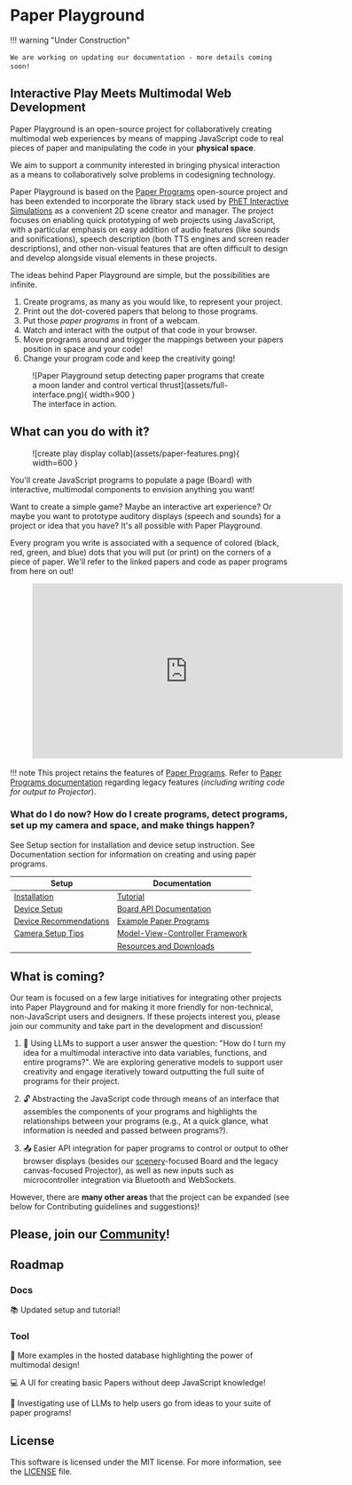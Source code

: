# Paper Playground

<!-- https://squidfunk.github.io/mkdocs-material/reference/admonitions/#supported-types -->
!!! warning "Under Construction"
      
    We are working on updating our documentation - more details coming soon!

## Interactive Play Meets Multimodal Web Development

Paper Playground is an open-source project for collaboratively creating multimodal web experiences by means of mapping JavaScript code to real pieces of paper and manipulating the code in your **physical space**.

We aim to support a community interested in bringing physical interaction as a means to collaboratively solve problems in codesigning technology.

Paper Playground is based on the [Paper Programs](https://paperprograms.org) open-source project and has been extended to incorporate the library stack used by [PhET Interactive Simulations](https://www.github.com/phetsims/) as a convenient 2D scene creator and manager. The project focuses on enabling quick prototyping of web projects using JavaScript, with a particular emphasis on easy addition of audio features (like sounds and sonifications), speech description (both TTS engines and screen reader descriptions), and other non-visual features that are often difficult to design and develop alongside visual elements in these projects.

The ideas behind Paper Playground are simple, but the possibilities are infinite.

1. Create programs, as many as you would like, to represent your project.
2. Print out the dot-covered papers that belong to those programs.
3. Put those *paper programs* in front of a webcam.
4. Watch and interact with the output of that code in your browser.
5. Move programs around and trigger the mappings between your papers position in space and your code!
6. Change your program code and keep the creativity going!

<figure markdown>
  ![Paper Playground setup detecting paper programs that create a moon lander and control vertical thrust](assets/full-interface.png){ width=900 }
  <figcaption>The interface in action.</figcaption>
</figure>

## What can you do with it?

<figure markdown>
  ![create play display collab](assets/paper-features.png){ width=600 }
  <figcaption></figcaption>
</figure>

You'll create JavaScript programs to populate a page (Board) with interactive, multimodal components to envision anything you want!

Want to create a simple game? Maybe an interactive art experience? Or maybe you want to prototype auditory displays (speech and sounds) for a project or idea that you have? It's all possible with Paper Playground.

Every program you write is associated with a sequence of colored (black, red, green, and blue) dots that you will put (or print) on the corners of a piece of paper. We'll refer to the linked papers and code as paper programs from here on out!

<figure markdown>
<iframe width="560" height="315" src="https://www.youtube.com/embed/5-GzrdAAva8" title="YouTube video player" frameborder="0" allow="accelerometer; autoplay; clipboard-write; encrypted-media; gyroscope; picture-in-picture; web-share" allowfullscreen></iframe>
  <figcaption></figcaption>
</figure>

!!! note
    This project retains the features of [Paper Programs](https://paperprograms.org). Refer to [Paper Programs documentation](https://github.com/janpaul123/paperprograms/blob/master/docs/) regarding legacy features (*including writing code for output to Projector*).

### What do I do now? How do I create programs, detect programs, set up my camera and space, and make things happen?

See Setup section for installation and device setup instruction. See Documentation section for information on creating and using paper programs.

| Setup      | Documentation |
| ----------- | ----------- |
| [Installation](./setup/install.md)          | [Tutorial](./use/tutorial.md)                      |
| [Device Setup](./setup/device-setup.md)     | [Board API Documentation](./use/board-api.md)      |
| [Device Recommendations](./setup/reqs.md)   | [Example Paper Programs](./use/example-program.md) |
| [Camera Setup Tips](./setup/camera-tips.md) | [Model-View-Controller Framework](./use/mvc.md)    |
|                                             | [Resources and Downloads](./use/resources.md)      |

## What is coming?

Our team is focused on a few large initiatives for integrating other projects into Paper Playground and for making it more friendly for non-technical, non-JavaScript users and designers. If these projects interest you, please join our community and take part in the development and discussion!

1. :robot: Using LLMs to support a user answer the question: "How do I turn my idea for a multimodal interactive into data variables, functions, and entire programs?". We are exploring generative models to support user creativity and engage iteratively toward outputting the full suite of programs for their project.

2. :unlock: Abstracting the JavaScript code through means of an interface that assembles the components of your programs and highlights the relationships between your programs (e.g., At a quick glance, what information is needed and passed between programs?).

3. :outbox_tray: Easier API integration for paper programs to control or output to other browser displays (besides our [scenery](https://github.com/phetsims/scenery)-focused Board and the legacy canvas-focused Projector), as well as new inputs such as microcontroller integration via Bluetooth and WebSockets.

However, there are **many other areas** that the project can be expanded (see below for Contributing guidelines and suggestions)!

## Please, join our [Community](/docs/community.md)!

## Roadmap

### Docs

:books:  Updated setup and tutorial!

### Tool

:page_with_curl:  More examples in the hosted database highlighting the power of multimodal design!

:computer:  A UI for creating basic Papers without deep JavaScript knowledge!

:robot: Investigating use of LLMs to help users go from ideas to your suite of paper programs!

## License

This software is licensed under the MIT license. For more information, see the [LICENSE](https://github.com/phetsims/paper-land/blob/main/LICENSE) file.
